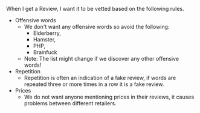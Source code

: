 When I get a Review, I want it to be vetted based on the following rules.

* Offensive words
  - We don't want any offensive words so avoid the following:
    - Elderberry,
    - Hamster,
    - PHP,
    - Brainfuck
  - Note: The list might change if we discover any other offensive words!
* Repetition
  - Repetition is often an indication of a fake review, if words are repeated three or more times 
    in a row it is a fake review.
* Prices
  - We do not want anyone mentioning prices in their reviews, it causes problems 
    between different retailers.
